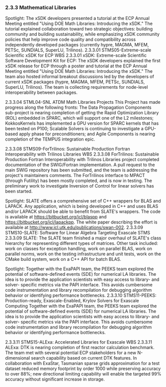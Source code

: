 ### 2.3.3 Mathematical Libraries

Spotlight: The xSDK developers presented a tutorial at the ECP Annual Meeting entitled "Using DOE Math Libraries: Introducing the xSDK."  The tutorial explained collaboration toward two strategic objectives: building community and building sustainability, while emphasizing xSDK community policies that help improve code quality and compatibility across independently developed packages (currently hypre, MAGMA, MFEM, PETSc, SUNDIALS, SuperLU, Trilinos).
2.3.3.01 STMS05-Extreme-scale Scientific xSDK for ECP
WBS 2.3.3.01 xSDK: Extreme-scale Scientific Software Development Kit for ECP:  The xSDK developers explained the first xSDK release for ECP through a poster and tutorial at the ECP Annual Meeting entitled "Using DOE Math Libraries: Introducing the xSDK."   The team also hosted informal breakout discussions led by the developers of current xSDK packages (hypre, MAGMA, MFEM, PETSc, SUNDIALS, SuperLU, Trilinos).  The team is collecting requirements for node-level interoperability between packages.

2.3.3.04 STML04-SNL ATDM Math Libraries Projects
This Project has made progress along the following fronts: The Data Propagation Components sub-project is nearing completion of getting the Rapid Optimization Library (ROL) embedded in SPARC, which will support one of the L2 milestones; KokkosKernels has implemented a GPU version for SPARC kernels that has been tested on P100; Scalable Solvers is continuing to investigate a GPU-based apply phase for preconditioners; and Agile Components is nearing completion of the TEMPUS integration epic. 

2.3.3.08 STMS09-ForTrilinos: Sustainable Production Fortran Interoperability with Trilinos Libraries
WBS 2.3.3.08 ForTrilinos: Sustainable Production Fortran Interoperability with Trilinos Libraries project completed documentation of the SWIG/Fortran implementation. A pull request to the main SWIG repository has been submitted, and the team is addressing the project's maintainers comments. The ForTrilinos interface to MPACT (through Futility) has been mostly completed, and is now in testing. The preliminary work to investigate Inversion of Control for linear solvers has been started.

Spotlight: SLATE offers a comprehensive set of C++ wrappers for BLAS and LAPACK. Any application, which is being developed in C++ and uses BLAS and/or LAPACK should be able to benefit from SLATE's wrappers. The code is available at https://bitbucket.org/icl/blaspp and https://bitbucket.org/icl/lapackpp. The white paper describing the effort is available at http://www.icl.utk.edu/publications/swan-002.
2.3.3.09 STMS10-SLATE: Software for Linear Algebra Targeting Exascale
STMS 2.3.3.09 SLATE: The SLATE team finished a major overhaul of SLATE's class hierarchy for representing different types of matrices. Other task included: work on classes for exception handling, work on parallel BLAS, work on parallel norms, work on the testing infrastructure and unit tests, work on the CMake build system, work on a C++ API for batch BLAS.

Spotlight: Together with the ExaPAPI team, the PEEKS team explored the potential of software-defined events (SDE) for numerical LA libraries. The idea is to provide the application scientists with easy access to library- and solver- specific metrics via the PAPI interface. This avoids cumbersome code instrumentation and library recompilation for debugging algorithm behavior or identifying performance bottlenecks.
2.3.3.10 STMS11-PEEKS: Production-ready, Exascale-Enabled, Krylov Solvers for Exascale Computing
Together with the ExaPAPI team, the PEEKS team explored the potential of software-defined events (SDE) for numerical LA libraries. The idea is to provide the application scientists with easy access to library- and solver- specific metrics via the PAPI interface. This avoids cumbersome code instrumentation and library recompilation for debugging algorithm behavior or identifying performance bottlenecks.

2.3.3.11 STMS15-ALExa: Accelerated Libraries for Exascale
WBS 2.3.3.11 ALExa: DTK is nearing completion of first reactor calculation benchmark. The team met with several potential ECP stakeholders for a new N-dimensional search capability based on current DTK features. In collaboration with ExaStar, Tasmanian sparse grids approximation for a test dataset reduced memory footprint by order 1000 while preserving accuracy to over 88%; new directional limiting capability will enable the targeted 99% accuracy without significant increase in storage.



